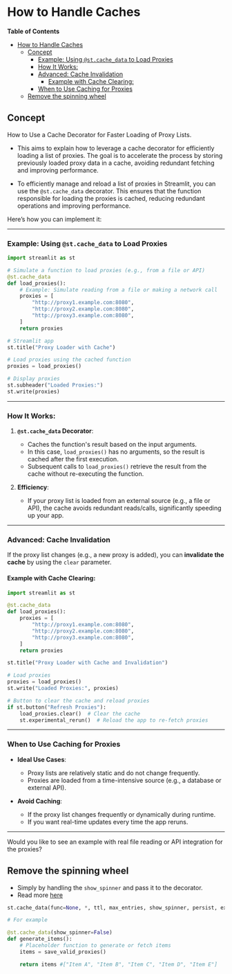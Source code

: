 # How to Handle Caches
<!-- markdown-toc start - Don't edit this section. Run M-x markdown-toc-refresh-toc -->
**Table of Contents**

- [How to Handle Caches](#how-to-handle-caches)
    - [Concept](#concept)
        - [Example: Using `@st.cache_data` to Load Proxies](#example-using-stcache_data-to-load-proxies)
        - [How It Works:](#how-it-works)
        - [Advanced: Cache Invalidation](#advanced-cache-invalidation)
            - [Example with Cache Clearing:](#example-with-cache-clearing)
        - [When to Use Caching for Proxies](#when-to-use-caching-for-proxies)
    - [Remove the spinning wheel](#remove-the-spinning-wheel)

<!-- markdown-toc end -->

## Concept

How to Use a Cache Decorator for Faster Loading of Proxy Lists.

- This aims to explain how to leverage a cache decorator for efficiently loading a
  list of proxies. The goal is to accelerate the process by storing previously
  loaded proxy data in a cache, avoiding redundant fetching and improving
  performance.

- To efficiently manage and reload a list of proxies in Streamlit, you can use the
  `@st.cache_data` decorator. This ensures that the function responsible for
  loading the proxies is cached, reducing redundant operations and improving
  performance.

Here’s how you can implement it:

---

### Example: Using `@st.cache_data` to Load Proxies

```python
import streamlit as st

# Simulate a function to load proxies (e.g., from a file or API)
@st.cache_data
def load_proxies():
    # Example: Simulate reading from a file or making a network call
    proxies = [
        "http://proxy1.example.com:8080",
        "http://proxy2.example.com:8080",
        "http://proxy3.example.com:8080",
    ]
    return proxies

# Streamlit app
st.title("Proxy Loader with Cache")

# Load proxies using the cached function
proxies = load_proxies()

# Display proxies
st.subheader("Loaded Proxies:")
st.write(proxies)
```

---

### How It Works:

1. **`@st.cache_data` Decorator**:

   - Caches the function's result based on the input arguments.
   - In this case, `load_proxies()` has no arguments, so the result is cached after the first execution.
   - Subsequent calls to `load_proxies()` retrieve the result from the cache without re-executing the function.

2. **Efficiency**:
   - If your proxy list is loaded from an external source (e.g., a file or API), the cache avoids redundant reads/calls, significantly speeding up your app.

---

### Advanced: Cache Invalidation

If the proxy list changes (e.g., a new proxy is added), you can **invalidate the cache** by using the `clear` parameter.

#### Example with Cache Clearing:

```python
import streamlit as st

@st.cache_data
def load_proxies():
    proxies = [
        "http://proxy1.example.com:8080",
        "http://proxy2.example.com:8080",
        "http://proxy3.example.com:8080",
    ]
    return proxies

st.title("Proxy Loader with Cache and Invalidation")

# Load proxies
proxies = load_proxies()
st.write("Loaded Proxies:", proxies)

# Button to clear the cache and reload proxies
if st.button("Refresh Proxies"):
    load_proxies.clear()  # Clear the cache
    st.experimental_rerun()  # Reload the app to re-fetch proxies
```

---

### When to Use Caching for Proxies

- **Ideal Use Cases**:

  - Proxy lists are relatively static and do not change frequently.
  - Proxies are loaded from a time-intensive source (e.g., a database or external API).

- **Avoid Caching**:
  - If the proxy list changes frequently or dynamically during runtime.
  - If you want real-time updates every time the app reruns.

---

Would you like to see an example with real file reading or API integration for the proxies?

## Remove the spinning wheel

- Simply by handling the `show_spinner` and pass it to the decorator.
- Read more [here](https://docs.streamlit.io/develop/api-reference/caching-and-state/st.cache_data)

```python
st.cache_data(func=None, *, ttl, max_entries, show_spinner, persist, experimental_allow_widgets, hash_funcs=None)

# For example

@st.cache_data(show_spinner=False)
def generate_items():
    # Placeholder function to generate or fetch items
    items = save_valid_proxies()

    return items #["Item A", "Item B", "Item C", "Item D", "Item E"]

```
